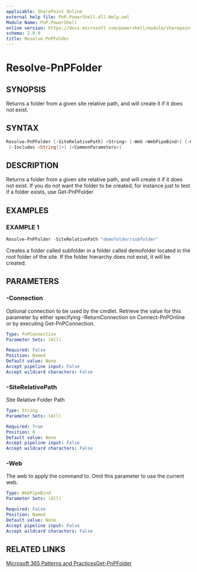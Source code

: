 ```yaml
---
applicable: SharePoint Online
external help file: PnP.PowerShell.dll-Help.xml
Module Name: PnP.PowerShell
online version: https://docs.microsoft.com/powershell/module/sharepoint-pnp/resolve-pnpfolder
schema: 2.0.0
title: Resolve-PnPFolder
---
```


# Resolve-PnPFolder

## SYNOPSIS
Returns a folder from a given site relative path, and will create it if it does not exist.

## SYNTAX

```powershell
Resolve-PnPFolder [-SiteRelativePath] <String> [-Web <WebPipeBind>] [-Connection <PnPConnection>]
 [-Includes <String[]>] [<CommonParameters>]
```

## DESCRIPTION
Returns a folder from a given site relative path, and will create it if it does not exist. If you do not want the folder to be created, for instance just to test if a folder exists, use Get-PnPFolder

## EXAMPLES

### EXAMPLE 1
```powershell
Resolve-PnPFolder -SiteRelativePath "demofolder/subfolder"
```

Creates a folder called subfolder in a folder called demofolder located in the root folder of the site. If the folder hierarchy does not exist, it will be created.

## PARAMETERS

### -Connection
Optional connection to be used by the cmdlet. Retrieve the value for this parameter by either specifying -ReturnConnection on Connect-PnPOnline or by executing Get-PnPConnection.

```yaml
Type: PnPConnection
Parameter Sets: (All)

Required: False
Position: Named
Default value: None
Accept pipeline input: False
Accept wildcard characters: False
```

### -SiteRelativePath
Site Relative Folder Path

```yaml
Type: String
Parameter Sets: (All)

Required: True
Position: 0
Default value: None
Accept pipeline input: False
Accept wildcard characters: False
```

### -Web
The web to apply the command to. Omit this parameter to use the current web.

```yaml
Type: WebPipeBind
Parameter Sets: (All)

Required: False
Position: Named
Default value: None
Accept pipeline input: False
Accept wildcard characters: False
```

## RELATED LINKS

[Microsoft 365 Patterns and Practices](https://aka.ms/m365pnp)[Get-PnPFolder](https://github.com/OfficeDev/PnP-PowerShell/blob/master/Documentation/GetPnPFolder.md)